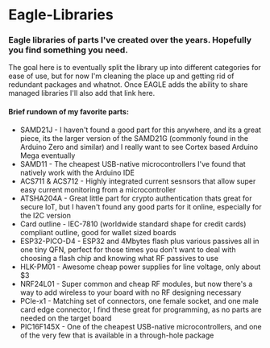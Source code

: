 # Eagle-Libraries
### Eagle libraries of parts I've created over the years.  Hopefully you find something you need.

The goal here is to eventually split the library up into different categories for ease of use, but for now I'm cleaning the place up and getting rid of redundant packages and whatnot.  Once EAGLE adds the ability to share managed libraries I'll also add that link here.


#### Brief rundown of my favorite parts:
* SAMD21J - I haven't found a good part for this anywhere, and its a great piece, its the larger version of the SAMD21G (commonly found in the Arduino Zero and similar) and I really want to see Cortex based Arduino Mega eventually
* SAMD11 - The cheapest USB-native microcontrollers I've found that natively work with the Arduino IDE
* ACS711 & ACS712 - Highly integrated current sesnsors that allow super easy current monitoring from a microcontroller
* ATSHA204A - Great little part for crypto authentication thats great for secure IoT, but I haven't found any good parts for it online, especially for the I2C version
* Card outline - IEC-7810 (worldwide standard shape for credit cards) compliant outline, good for wallet sized boards
* ESP32-PICO-D4 - ESP32 and 4Mbytes flash plus various passives all in one tiny QFN, perfect for those times you don't want to deal with choosing a flash chip and knowing what RF passives to use 
* HLK-PM01 - Awesome cheap power supplies for line voltage, only about $3
* NRF24L01 - Super common and cheap RF modules, but now there's a way to add wireless to your board with no RF designing necessary
* PCIe-x1 - Matching set of connectors, one female socket, and one male card edge connector, I find these great for programming, as no parts are needed on the target board
* PIC16F145X - One of the cheapest USB-native microcontrollers, and one of the very few that is available in a through-hole package

